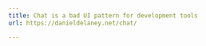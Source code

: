 ```yaml
---
title: Chat is a bad UI pattern for development tools
url: https://danieldelaney.net/chat/

---
```

